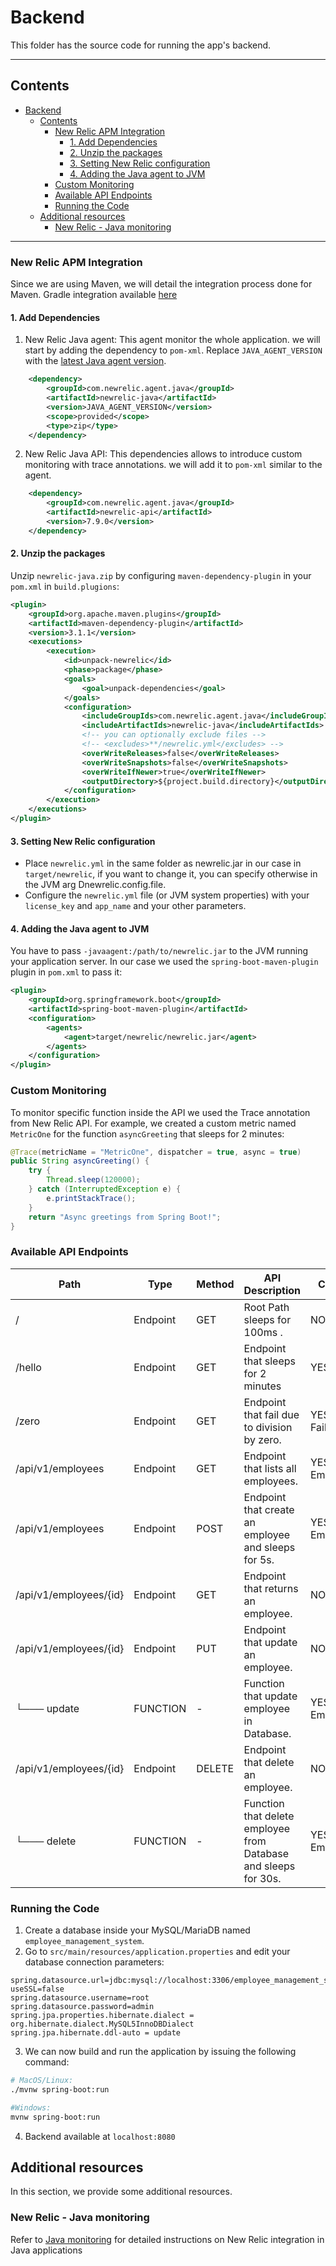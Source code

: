 # Backend

This folder has the source code for running the app's backend.

---

## Contents

- [Backend](#backend)
  - [Contents](#contents)
    - [New Relic APM Integration](#new-relic-apm-integration)
      - [1. Add Dependencies](#1-add-dependencies)
      - [2. Unzip the packages](#2-unzip-the-packages)
      - [3. Setting New Relic configuration](#3-setting-new-relic-configuration)
      - [4. Adding the Java agent to JVM](#4-adding-the-java-agent-to-jvm)
    - [Custom Monitoring](#custom-monitoring)
    - [Available API Endpoints](#available-api-endpoints)
    - [Running the Code](#running-the-code)
  - [Additional resources](#additional-resources)
    - [New Relic - Java monitoring](#new-relic---java-monitoring)

---

### New Relic APM Integration

Since we are using Maven, we will detail the integration process done for Maven. Gradle integration available [here](https://docs.newrelic.com/docs/apm/agents/java-agent/additional-installation/install-java-agent-using-gradle)

#### 1. Add Dependencies

1. New Relic Java agent: This agent monitor the whole application. we will start by adding the dependency to `pom-xml`. Replace `JAVA_AGENT_VERSION` with the [latest Java agent version](https://docs.newrelic.com/docs/agents/java-agent/getting-started/java-release-notes).

```xml
    <dependency>
        <groupId>com.newrelic.agent.java</groupId>
        <artifactId>newrelic-java</artifactId>
        <version>JAVA_AGENT_VERSION</version>
        <scope>provided</scope>
        <type>zip</type>
    </dependency>
```

2. New Relic Java API: This dependencies allows to introduce custom monitoring with trace annotations. we will add it to `pom-xml` similar to the agent.

```xml
    <dependency>
        <groupId>com.newrelic.agent.java</groupId>
        <artifactId>newrelic-api</artifactId>
        <version>7.9.0</version>
    </dependency>
```

#### 2. Unzip the packages

Unzip `newrelic-java.zip` by configuring `maven-dependency-plugin` in your `pom.xml` in `build.plugions`:

```xml
<plugin>
    <groupId>org.apache.maven.plugins</groupId>
    <artifactId>maven-dependency-plugin</artifactId>
    <version>3.1.1</version>
    <executions>
        <execution>
            <id>unpack-newrelic</id>
            <phase>package</phase>
            <goals>
                <goal>unpack-dependencies</goal>
            </goals>
            <configuration>
                <includeGroupIds>com.newrelic.agent.java</includeGroupIds>
                <includeArtifactIds>newrelic-java</includeArtifactIds>
                <!-- you can optionally exclude files -->
                <!-- <excludes>**/newrelic.yml</excludes> -->
                <overWriteReleases>false</overWriteReleases>
                <overWriteSnapshots>false</overWriteSnapshots>
                <overWriteIfNewer>true</overWriteIfNewer>
                <outputDirectory>${project.build.directory}</outputDirectory>
            </configuration>
        </execution>
    </executions>
</plugin>
```

#### 3. Setting New Relic configuration

- Place `newrelic.yml` in the same folder as newrelic.jar in our case in `target/newrelic`, if you want to change it, you can specify otherwise in the JVM arg Dnewrelic.config.file.
- Configure the `newrelic.yml` file (or JVM system properties) with your `license_key` and `app_name` and your other parameters.

#### 4. Adding the Java agent to JVM

You have to pass `-javaagent:/path/to/newrelic.jar` to the JVM running your application server. In our case we used the `spring-boot-maven-plugin` plugin in `pom.xml` to pass it:

```xml
<plugin>
    <groupId>org.springframework.boot</groupId>
    <artifactId>spring-boot-maven-plugin</artifactId>
    <configuration>
        <agents>
            <agent>target/newrelic/newrelic.jar</agent>
        </agents>
    </configuration>
</plugin>
```

### Custom Monitoring

To monitor specific function inside the API we used the Trace annotation from New Relic API. For example, we created a custom metric named `MetricOne` for the function `asyncGreeting` that sleeps for 2 minutes:

```java
@Trace(metricName = "MetricOne", dispatcher = true, async = true)
public String asyncGreeting() {
    try {
        Thread.sleep(120000);
    } catch (InterruptedException e) {
        e.printStackTrace();
    }
    return "Async greetings from Spring Boot!";
}
```

### Available API Endpoints

| Path                   | Type     | Method | API Description                                                 | Custom Metric           |
| ---------------------- | -------- | ------ | --------------------------------------------------------------- | ----------------------- |
| /                      | Endpoint | GET    | Root Path sleeps for 100ms .                                    | NO                      |
| /hello                 | Endpoint | GET    | Endpoint that sleeps for 2 minutes                              | YES, MetricOne          |
| /zero                  | Endpoint | GET    | Endpoint that fail due to division by zero.                     | YES, FailDivisionByZero |
| /api/v1/employees      | Endpoint | GET    | Endpoint that lists all employees.                              | YES, EmployeesList      |
| /api/v1/employees      | Endpoint | POST   | Endpoint that create an employee and sleeps for 5s.             | YES, EmployeesCreate    |
| /api/v1/employees/{id} | Endpoint | GET    | Endpoint that returns an employee.                              | NO                      |
| /api/v1/employees/{id} | Endpoint | PUT    | Endpoint that update an employee.                               | NO                      |
| └─── update            | FUNCTION | -      | Function that update employee in Database.                      | YES, EmployeeUpdate     |
| /api/v1/employees/{id} | Endpoint | DELETE | Endpoint that delete an employee.                               | NO                      |
| └─── delete            | FUNCTION | -      | Function that delete employee from Database and sleeps for 30s. | YES, EmployeeDelete     |

### Running the Code

1. Create a database inside your MySQL/MariaDB named `employee_management_system`.
2. Go to `src/main/resources/application.properties` and edit your database connection parameters:

```
spring.datasource.url=jdbc:mysql://localhost:3306/employee_management_system?useSSL=false
spring.datasource.username=root
spring.datasource.password=admin
spring.jpa.properties.hibernate.dialect = org.hibernate.dialect.MySQL5InnoDBDialect
spring.jpa.hibernate.ddl-auto = update
```

3. We can now build and run the application by issuing the following command:

```sh
# MacOS/Linux:
./mvnw spring-boot:run

#Windows:
mvnw spring-boot:run
```

4. Backend available at `localhost:8080`

## Additional resources

In this section, we provide some additional resources.

### New Relic - Java monitoring

Refer to [Java monitoring](https://docs.newrelic.com/docs/apm/agents/java-agent/getting-started/introduction-new-relic-java) for detailed instructions on New Relic integration in Java applications
